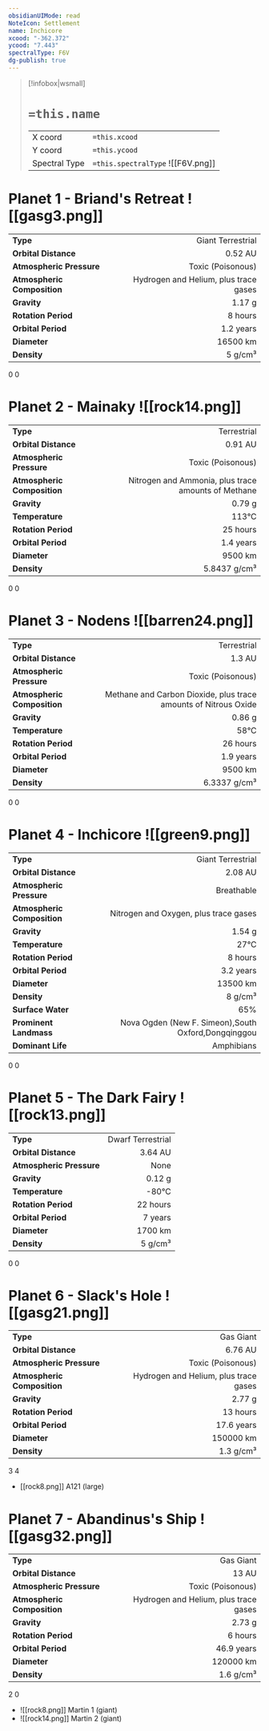 ```yaml
---
obsidianUIMode: read
NoteIcon: Settlement
name: Inchicore
xcood: "-362.372"
ycood: "7.443"
spectralType: F6V
dg-publish: true
---
```

> [!infobox|wsmall]
> # `=this.name`
> | | |
> | - | - |
> | X coord | `=this.xcood` |
> | Y coord| `=this.ycood` |
> | Spectral Type | `=this.spectralType` ![[F6V.png]] |

# Planet 1 - Briand's Retreat ![[gasg3.png]]
|                             |                           |
| --------------------------- | -------------------------:|
| **Type**                    |             Giant Terrestrial |
| **Orbital Distance**        |   0.52 AU |
| **Atmospheric Pressure**    |       Toxic (Poisonous) |
| **Atmospheric Composition** |      Hydrogen and Helium, plus trace gases |
| **Gravity**                 |        1.17 g |
| **Rotation Period**         |  8 hours |
| **Orbital Period** | 1.2 years |
| **Diameter**                |      16500 km | 
| **Density**                 |    5 g/cm³ |



0
0



# Planet 2 - Mainaky ![[rock14.png]]
|                             |                           |
| --------------------------- | -------------------------:|
| **Type**                    |             Terrestrial |
| **Orbital Distance**        |   0.91 AU |
| **Atmospheric Pressure**    |       Toxic (Poisonous) |
| **Atmospheric Composition** |      Nitrogen and Ammonia, plus trace amounts of Methane |
| **Gravity**                 |        0.79 g |
| **Temperature**             |    113°C |
| **Rotation Period**         |  25 hours |
| **Orbital Period** | 1.4 years |
| **Diameter**                |      9500 km | 
| **Density**                 |    5.8437 g/cm³ |



0
0



# Planet 3 - Nodens ![[barren24.png]]
|                             |                           |
| --------------------------- | -------------------------:|
| **Type**                    |             Terrestrial |
| **Orbital Distance**        |   1.3 AU |
| **Atmospheric Pressure**    |       Toxic (Poisonous) |
| **Atmospheric Composition** |      Methane and Carbon Dioxide, plus trace amounts of Nitrous Oxide |
| **Gravity**                 |        0.86 g |
| **Temperature**             |    58°C |
| **Rotation Period**         |  26 hours |
| **Orbital Period** | 1.9 years |
| **Diameter**                |      9500 km | 
| **Density**                 |    6.3337 g/cm³ |



0
0



# Planet 4 - Inchicore ![[green9.png]]
|                             |                           |
| --------------------------- | -------------------------:|
| **Type**                    |             Giant Terrestrial |
| **Orbital Distance**        |   2.08 AU |
| **Atmospheric Pressure**    |       Breathable |
| **Atmospheric Composition** |      Nitrogen and Oxygen, plus trace gases |
| **Gravity**                 |        1.54 g |
| **Temperature**             |    27°C |
| **Rotation Period**         |  8 hours |
| **Orbital Period** | 3.2 years |
| **Diameter**                |      13500 km | 
| **Density**                 |    8 g/cm³ |
| **Surface Water**           |           65% | 
| **Prominent Landmass**      |         Nova Ogden (New F. Simeon),South Oxford,Dongqinggou | 
| **Dominant Life**           |         Amphibians |



0
0



# Planet 5 - The Dark Fairy ![[rock13.png]]
|                             |                           |
| --------------------------- | -------------------------:|
| **Type**                    |             Dwarf Terrestrial |
| **Orbital Distance**        |   3.64 AU |
| **Atmospheric Pressure**    |       None |
| **Gravity**                 |        0.12 g |
| **Temperature**             |    -80°C |
| **Rotation Period**         |  22 hours |
| **Orbital Period** | 7 years |
| **Diameter**                |      1700 km | 
| **Density**                 |    5 g/cm³ |



0
0



# Planet 6 - Slack's Hole ![[gasg21.png]]
|                             |                           |
| --------------------------- | -------------------------:|
| **Type**                    |             Gas Giant |
| **Orbital Distance**        |   6.76 AU |
| **Atmospheric Pressure**    |       Toxic (Poisonous) |
| **Atmospheric Composition** |      Hydrogen and Helium, plus trace gases |
| **Gravity**                 |        2.77 g |
| **Rotation Period**         |  13 hours |
| **Orbital Period** | 17.6 years |
| **Diameter**                |      150000 km | 
| **Density**                 |    1.3 g/cm³ |



3
4

- [[rock8.png]] A121 (large)

# Planet 7 - Abandinus's Ship ![[gasg32.png]]
|                             |                           |
| --------------------------- | -------------------------:|
| **Type**                    |             Gas Giant |
| **Orbital Distance**        |   13 AU |
| **Atmospheric Pressure**    |       Toxic (Poisonous) |
| **Atmospheric Composition** |      Hydrogen and Helium, plus trace gases |
| **Gravity**                 |        2.73 g |
| **Rotation Period**         |  6 hours |
| **Orbital Period** | 46.9 years |
| **Diameter**                |      120000 km | 
| **Density**                 |    1.6 g/cm³ |



2
0

- ![[rock8.png]] Martin 1 (giant)
- ![[rock14.png]] Martin 2 (giant)


